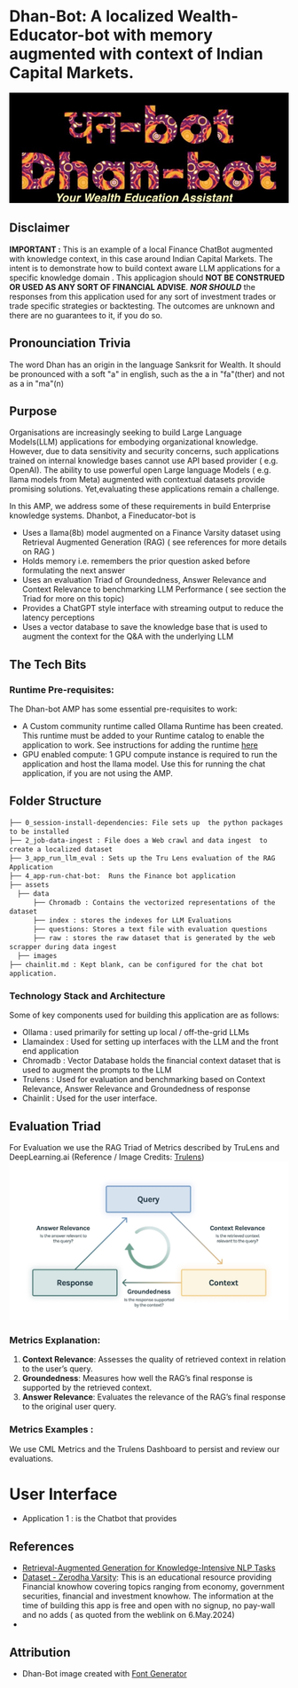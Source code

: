 # Dhan-Bot:  A localized Wealth-Educator-bot with memory augmented with context of Indian Capital Markets.  

![](./assets/images/Dhan-bot1.jpg)
## Disclaimer ##
**IMPORTANT :** This is an example of a local Finance ChatBot augmented with knowledge context, in this case around Indian Capital Markets. The intent is to demonstrate how to build context aware LLM applications for a specific knowledge domain . This applicagion should **NOT BE CONSTRUED OR USED AS ANY SORT OF FINANCIAL ADVISE**. ***NOR SHOULD*** the responses from this application used for any sort of investment trades or trade specific strategies or backtesting. The outcomes are unknown and there are no guarantees to it, if you do so.  

## Pronounciation Trivia  ## 
The word Dhan has an origin in the language Sanksrit for Wealth. It should be pronounced with a soft "a" in english, such as the a in "fa"(ther) and not as a in "ma"(n)

## Purpose ## 
  Organisations are increasingly seeking to build Large Language Models(LLM) applications for embodying organizational knowledge. However, due to data sensitivity and security concerns, such applications trained on internal knowledge bases cannot use API based provider ( e.g. OpenAI). The ability to use  powerful open Large language Models ( e.g. llama models from Meta) augmented with contextual datasets provide promising solutions. Yet,evaluating these applications remain a challenge. 

   In this AMP, we address some of these requirements in build Enterprise knowledge systems. Dhanbot, a Fineducator-bot is
  - Uses a llama(8b) model augmented on a Finance Varsity dataset using Retrieval Augmented Generation (RAG) ( see references for more details on RAG )
  - Holds memory i.e. remembers the prior question asked before formulating the next answer
  - Uses an evaluation Triad of Groundedness, Answer Relevance and Context Relevance to benchmarking LLM Performance ( see section the Triad for more on this topic)
  - Provides a ChatGPT style interface with streaming output to reduce the latency perceptions
  - Uses a vector database to save the knowledge base that is used to augment the context for the Q&A with the underlying LLM 

## The Tech Bits ##
### Runtime Pre-requisites: ##
The Dhan-bot AMP has some essential pre-requisites to work:
- A Custom community runtime called Ollama Runtime has been created. This runtime must be added to your Runtime catalog to enable the application to work. See instructions for adding the runtime [here](https://github.com/cloudera/community-ml-runtimes/tree/main/ollama)
-  GPU enabled compute: 1 GPU compute  instance is required to run the application and host the llama model. Use this for running the chat application, if you are not using the AMP. 

## Folder Structure ##
```
├── 0_session-install-dependencies: File sets up  the python packages to be installed
├── 2_job-data-ingest : File does a Web crawl and data ingest  to create a localized dataset
├── 3_app_run_llm_eval : Sets up the Tru Lens evaluation of the RAG Application
├── 4_app-run-chat-bot:  Runs the Finance bot application
├── assets
  ├── data
      ├── Chromadb : Contains the vectorized representations of the dataset 
      ├── index : stores the indexes for LLM Evaluations
      ├── questions: Stores a text file with evaluation questions
      ├── raw : stores the raw dataset that is generated by the web scrapper during data ingest
  ├── images
├── chainlit.md : Kept blank, can be configured for the chat bot application.
```

### Technology Stack and Architecture ###
Some of key components used for building this application are as follows:
- Ollama : used primarily for setting up local / off-the-grid LLMs
- Llamaindex : Used for setting up interfaces with the LLM and the front end application
- Chromadb : Vector Database holds the financial context dataset that is used to augment the prompts to the LLM
- Trulens : Used for evaluation and benchmarking based on Context Relevance, Answer Relevance and Groundedness of response 
- Chainlit : Used for the user interface. 

## Evaluation Triad ## 
For Evaluation we use the RAG Triad of Metrics described by TruLens and DeepLearning.ai 
(Reference / Image Credits: [Trulens](https://www.trulens.org/trulens_eval/getting_started/core_concepts/rag_triad/))
![](./assets/images/RAGTriad.jpg)

### Metrics Explanation:
1. **Context Relevance**: Assesses the quality of retrieved context in relation to the user’s query.
2. **Groundedness**: Measures how well the RAG’s final response is supported by the retrieved context.
3. **Answer Relevance**: Evaluates the relevance of the RAG’s final response to the original user query.

### Metrics Examples :
We use CML Metrics and the Trulens Dashboard to persist and review our evaluations.


# User Interface
- Application 1 : is the Chatbot that provides 


## References ##
- [Retrieval-Augmented Generation for Knowledge-Intensive NLP Tasks](https://arxiv.org/pdf/2005.11401)
- [Dataset - Zerodha Varsity](https://zerodha.com/varsity/): This is an educational resource providing Financial knowhow covering topics ranging from economy, government securities, financial and investment knowhow. The information at the time of building this app is free and open with no signup, no pay-wall and no adds ( as quoted from the weblink on 6.May.2024) 
- 
## Attribution ##
- Dhan-Bot image created with [Font Generator]("https://www.textstudio.com/")
